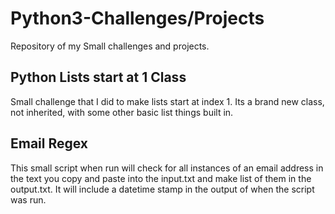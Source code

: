 # Python3-Challenges/Projects
Repository of my Small challenges and projects.


## Python Lists start at 1 Class
Small challenge that I did to make lists start at index 1. Its a brand new class, not inherited, with some other basic list things built in.


## Email Regex
This small script when run will check for all instances of an email address in the text you copy and paste into the input.txt and make list of them in the output.txt. It will include a datetime stamp in the output of when the script was run.


